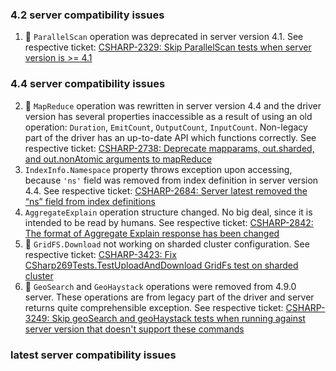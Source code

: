 ### 4.2 server compatibility issues

1. 🦖 `ParallelScan` operation was deprecated in server version 4.1.
See respective ticket: [CSHARP-2329: Skip ParallelScan tests when server version is >= 4.1](https://jira.mongodb.org/browse/CSHARP-2329)

### 4.4 server compatibility issues

2. 🦖 `MapReduce` operation was rewritten in server version 4.4 and the driver version has several properties inaccessible as a result of using an old operation: `Duration`, `EmitCount`, `OutputCount`, `InputCount`. Non-legacy part of the driver has an up-to-date API which functions correctly.
See respective ticket: [CSHARP-2738: Deprecate mapparams, out.sharded, and out.nonAtomic arguments to mapReduce](https://jira.mongodb.org/browse/CSHARP-2738)
3. `IndexInfo.Namespace` property throws exception upon accessing, because `'ns'` field was removed from index definition in server version 4.4.
See respective ticket: [CSHARP-2684: Server latest removed the “ns” field from index definitions](https://jira.mongodb.org/browse/CSHARP-2684)
3. `AggregateExplain` operation structure changed. No big deal, since it is intended to be read by humans.
See respective ticket: [CSHARP-2842: The format of Aggregate Explain response has been changed](https://jira.mongodb.org/browse/CSHARP-2842)
4. 🦖 `GridFS.Download` not working on sharded cluster configuration.
See respective ticket: [CSHARP-3423: Fix CSharp269Tests.TestUploadAndDownload GridFs test on sharded cluster](https://jira.mongodb.org/browse/CSHARP-3423)
5. 🦖 `GeoSearch` and `GeoHaystack` operations were removed from 4.9.0 server. These operations are from legacy part of the driver and server returns quite comprehensible exception. See respective ticket: [CSHARP-3249: Skip geoSearch and geoHaystack tests when running against server version that doesn't support these commands](https://jira.mongodb.org/browse/CSHARP-3249)

### latest server compatibility issues
